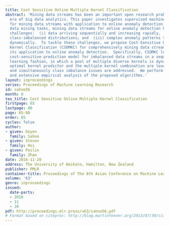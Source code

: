 ```yaml
---
title: Cost Sensitive Online Multiple Kernel Classification
abstract: 'Mining data streams has been an important open research problem in the
  era of big data analytics. This paper investigates supervised machine learning techniques
  for mining data streams with application to online anomaly detection. Unlike conventional
  data mining tasks, mining data streams for online anomaly detection has several
  challenges:  (i) data arriving sequentially and increasing rapidly,  (ii) highly
  class-imbalanced distributions; and  (iii) complex anomaly patterns that could evolve
  dynamically.  To tackle these challenges, we propose Cost-Sensitive Online Multiple
  Kernel Classification (CSOMKC) for comprehensively mining data streams and demonstrate
  its application to online anomaly detection.  Specifically, CSOMKC learns a kernel-based
  cost-sensitive prediction model for imbalanced data streams in a sequential or online
  learning fashion, in which a pool of multiple diverse kernels is dynamically explored.  The
  optimal kernel predictor and the multiple kernel combination are learnt together,
  and simultaneously class imbalance issues are addressed.  We perform theoretical
  and extensive empirical analysis of the proposed algorithms.'
layout: inproceedings
series: Proceedings of Machine Learning Research
id: sahoo56
month: 0
tex_title: Cost Sensitive Online Multiple Kernel Classification
firstpage: 65
lastpage: 80
page: 65-80
order: 65
cycles: false
author:
- given: Doyen
  family: Sahoo
- given: Steven
  family: Hoi
- given: Peilin
  family: Zhao
date: 2016-11-20
address: The University of Waikato, Hamilton, New Zealand
publisher: PMLR
container-title: Proceedings of The 8th Asian Conference on Machine Learning
volume: '63'
genre: inproceedings
issued:
  date-parts:
  - 2016
  - 11
  - 20
pdf: http://proceedings.mlr.press/v63/sahoo56.pdf
# Format based on citeproc: http://blog.martinfenner.org/2013/07/30/citeproc-yaml-for-bibliographies/
---
```

